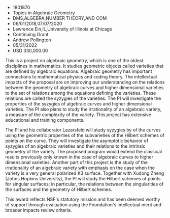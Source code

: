 
* 1801870
* Topics in Algebraic Geometry
* DMS,ALGEBRA,NUMBER THEORY,AND COM
* 06/01/2018,07/07/2020
* Lawrence Ein,IL,University of Illinois at Chicago
* Continuing Grant
* Andrew Pollington
* 05/31/2022
* USD 330,000.00

This is a project on algebraic geometry, which is one of the oldest disciplines
in mathematics. It studies geometric objects called varieties that are defined
by algebraic equations. Algebraic geometry has important connections to
mathematical physics and coding theory. The intellectual impacts of the proposal
are on improving our understanding on the relations between the geometry of
algebraic curves and higher dimensional varieties to the set of relations among
the equations defining the varieties. These relations are called the syzygies of
the varieties. The PI will investigate the properties of the syzygies of
algebraic curves and higher dimensional varieties. The PI also plans to study
the irrationality of an algebraic variety, a measure of the complexity of the
variety. This project has extensive educational and training components.

The PI and his collaborator Lazarsfeld will study syzygies by of the curves
using the geometric properties of the subvarieties of the Hilbert schemes of
points on the curve. They will investigate the asymptotic behavior of syzygies
of an algebraic varieties and their relations to the intrinsic geometry of the
variety. The proposed program would extend the classical results previously only
known in the case of algebraic curves to higher dimensional varieties. Another
part of this project is the study of the irrationality of an algebraic variety
with emphasis on the case when the variety is a very general polarized K3
surface. Together with Xudong Zheng (Johns Hopkins University), the PI will
study the Hilbert schemes of points for singular surfaces; in particular, the
relations between the singularities of the surfaces and the geometry of Hilbert
schemes.

This award reflects NSF's statutory mission and has been deemed worthy of
support through evaluation using the Foundation's intellectual merit and broader
impacts review criteria.
